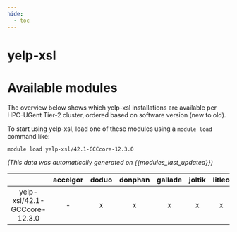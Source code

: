 ```yaml
---
hide:
  - toc
---
```


yelp-xsl
========

# Available modules


The overview below shows which yelp-xsl installations are available per HPC-UGent Tier-2 cluster, ordered based on software version (new to old).

To start using yelp-xsl, load one of these modules using a `module load` command like:

```shell
module load yelp-xsl/42.1-GCCcore-12.3.0
```

*(This data was automatically generated on {{modules_last_updated}})*

| |accelgor|doduo|donphan|gallade|joltik|litleo|shinx|
| :---: | :---: | :---: | :---: | :---: | :---: | :---: | :---: |
|yelp-xsl/42.1-GCCcore-12.3.0|-|x|x|x|x|x|x|
